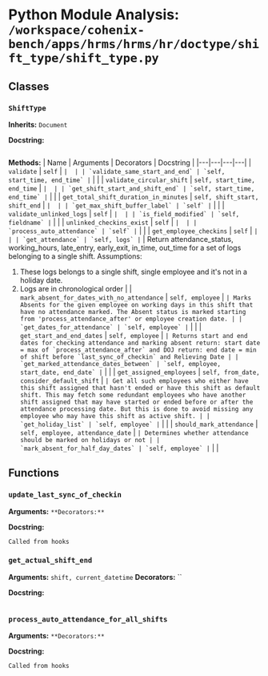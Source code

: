 # Python Module Analysis: `/workspace/cohenix-bench/apps/hrms/hrms/hr/doctype/shift_type/shift_type.py`

## Classes

### `ShiftType`
**Inherits:** `Document`


**Docstring:**
```

```

**Methods:**
| Name | Arguments | Decorators | Docstring |
|---|---|---|---|
| `validate` | `self` | `` |  |
| `validate_same_start_and_end` | `self, start_time, end_time` | `` |  |
| `validate_circular_shift` | `self, start_time, end_time` | `` |  |
| `get_shift_start_and_shift_end` | `self, start_time, end_time` | `` |  |
| `get_total_shift_duration_in_minutes` | `self, shift_start, shift_end` | `` |  |
| `get_max_shift_buffer_label` | `self` | `` |  |
| `validate_unlinked_logs` | `self` | `` |  |
| `is_field_modified` | `self, fieldname` | `` |  |
| `unlinked_checkins_exist` | `self` | `` |  |
| `process_auto_attendance` | `self` | `` |  |
| `get_employee_checkins` | `self` | `` |  |
| `get_attendance` | `self, logs` | `` | Return attendance_status, working_hours, late_entry, early_exit, in_time, out_time
for a set of logs belonging to a single shift.
Assumptions:
1. These logs belongs to a single shift, single employee and it's not in a holiday date.
2. Logs are in chronological order |
| `mark_absent_for_dates_with_no_attendance` | `self, employee` | `` | Marks Absents for the given employee on working days in this shift that have no attendance marked.
The Absent status is marked starting from 'process_attendance_after' or employee creation date. |
| `get_dates_for_attendance` | `self, employee` | `` |  |
| `get_start_and_end_dates` | `self, employee` | `` | Returns start and end dates for checking attendance and marking absent
return: start date = max of `process_attendance_after` and DOJ
return: end date = min of shift before `last_sync_of_checkin` and Relieving Date |
| `get_marked_attendance_dates_between` | `self, employee, start_date, end_date` | `` |  |
| `get_assigned_employees` | `self, from_date, consider_default_shift` | `` | Get all such employees who either have this shift assigned that hasn't ended or have this shift as default shift.
This may fetch some redundant employees who have another shift assigned that may have started or ended before or after the
attendance processing date. But this is done to avoid missing any employee who may have this shift as active shift. |
| `get_holiday_list` | `self, employee` | `` |  |
| `should_mark_attendance` | `self, employee, attendance_date` | `` | Determines whether attendance should be marked on holidays or not |
| `mark_absent_for_half_day_dates` | `self, employee` | `` |  |





## Functions

### `update_last_sync_of_checkin`
**Arguments:** ``
**Decorators:** ``

**Docstring:**
```
Called from hooks
```
### `get_actual_shift_end`
**Arguments:** `shift, current_datetime`
**Decorators:** ``

**Docstring:**
```

```
### `process_auto_attendance_for_all_shifts`
**Arguments:** ``
**Decorators:** ``

**Docstring:**
```
Called from hooks
```


